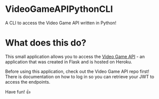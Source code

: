 # VideoGameAPIPythonCLI
A CLI to access the Video Game API written in Python!

# What does this do?
This small application allows you to access the [Video Game API](https://github.com/JB-26/video-game-api) - an application that was created in Flask and is hosted on Heroku.

Before using this application, check out the Video Game API repo first! There is documentation on how to log in so you can retrieve your JWT to access the endpoints.

Have fun! 👍
